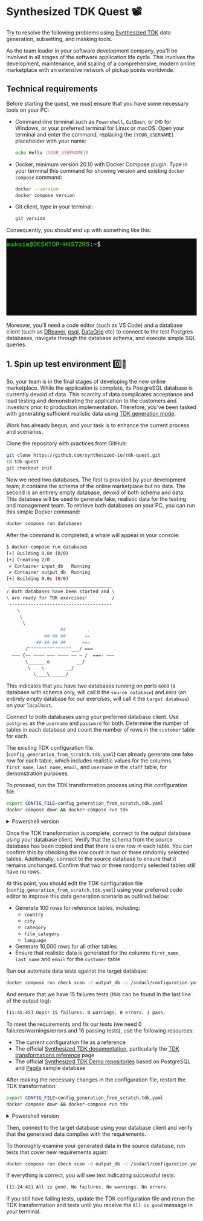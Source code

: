 # Synthesized TDK Quest 📽️

Try to resolve the following problems using [Synthesized TDK](https://docs.synthesized.io/tdk/latest/) data generation, subsetting, and masking tools.

As the team leader in your software development company, you'll be involved in all stages of the software application life cycle. This involves the development, maintenance, and scaling of a comprehensive, modern online marketplace with an extensive network of pickup points worldwide.

## Technical requirements

Before starting the quest, we must ensure that you have some necessary tools on your PC:

- Command-line terminal such as `Powershell`, `GitBash`, or `CMD` for Windows, or your preferred terminal for Linux or macOS. Open your terminal and enter the command, replacing the `[YOUR_USERNAME]` placeholder with your name:
    
    ```bash
    echo Hello [YOUR_USERNAME]!
    ```
    
- Docker, minimum version 20.10 with Docker Compose plugin. Type in your terminal this command for showing version and existing `docker compose` command:
    
    ```bash
    docker --version
    docker compose version
    ```
    
- Git client, type in your terminal:
    
    ```bash
    git version
    ```

Consequently, you should end up with something like this:

![check-tools-version.gif](images/check-tools-version.gif)

Moreover, you'll need a code editor (such as VS Code) and a database client (such as [DBeaver](https://dbeaver.io/download/), [psql](https://www.postgresql.org/docs/current/app-psql.html), [DataGrip](https://www.jetbrains.com/datagrip/) etc) to connect to the test Postgres databases, navigate through the database schema, and execute simple SQL queries.

## 1. Spin up test environment 0️⃣🧪

So, your team is in the final stages of developing the new online marketplace. While the application is complete, its PostgreSQL database is currently devoid of data. This scarcity of data complicates acceptance and load testing and demonstrating the application to the customers and investors prior to production implementation. Therefore, you've been tasked with generating sufficient realistic data using [TDK generation mode](https://docs.synthesized.io/tdk/latest/user_guide/tutorial/generation).

Work has already begun, and your task is to enhance the current process and scenarios.

Clone the repository with practices from GitHub:

```bash
git clone https://github.com/synthesized-io/tdk-quest.git
cd tdk-quest
git checkout init
```

Now we need two databases. The first is provided by your development team; it contains the schema of the online marketplace but no data. The second is an entirely empty database, devoid of both schema and data. This database will be used to generate fake, realistic data for the testing and management team. To retrieve both databases on your PC, you can run this simple Docker command:

```bash
docker compose run databases
```

After the command is completed, a whale will appear in your console:

```bash
$ docker-compose run databases
[+] Building 0.0s (0/0)                                                                               docker:default
[+] Creating 2/0
 ✔ Container input_db   Running                                                                                 0.0s
 ✔ Container output_db  Running                                                                                 0.0s
[+] Building 0.0s (0/0)                                                                               docker:default
 ______________________________________
/ Both databases have been started and \
\ are ready for TDK exercises!         /
 --------------------------------------
    \
     \
      \
                    ##        .
              ## ## ##       ==
           ## ## ## ##      ===
       /""""""""""""""""___/ ===
  ~~~ {~~ ~~~~ ~~~ ~~~~ ~~ ~ /  ===- ~~~
       \______ o          __/
        \    \        __/
          \____\______/
```

This indicates that you have two databases running on ports `6000` (a database with schema only, will call it the `source database`) and `6001` (an entirely empty database for our exercises, will call it the `target database`) on your `localhost`.

Connect to both databases using your preferred database client. Use `postgres` as the `username` and `password` for both. Determine the number of tables in each database and count the number of rows in the `customer` table for each.

The existing TDK configuration file (`config_generation_from_scratch.tdk.yaml`) can already generate one fake row for each table, which includes realistic values for the columns `first_name`, `last_name`, `email`, and `username` in the `staff` table, for demonstration purposes.

To proceed, run the TDK transformation process using this configuration file:

```bash
export CONFIG_FILE=config_generation_from_scratch.tdk.yaml
docker compose down && docker-compose run tdk
```

<details>
  <summary>Powershell version</summary>

  ```
  $env:CONFIG_FILE='config_generation_from_scratch.tdk.yaml'
  docker compose down; docker-compose run tdk
  ```
</details>

Once the TDK transformation is complete, connect to the output database using your database client. Verify that the schema from the source database has been copied and that there is one row in each table. You can confirm this by checking the row count in two or three randomly selected tables. Additionally, connect to the source database to ensure that it remains unchanged. Confirm that two or three randomly selected tables still have no rows.

At this point, you should edit the TDK configuration file (`config_generation_from_scratch.tdk.yaml`) using your preferred code editor to improve this data generation scenario as outlined below:

- Generate 100 rows for reference tables, including:
    - `country`
    - `city`
    - `category`
    - `film_category`
    - `language`
- Generate 10,000 rows for all other tables
- Ensure that realistic data is generated for the columns `first_name`, `last_name` and `email` for the `customer` table

Run our automate data tests against the target database:

```bash
docker compose run check scan -d output_db -c /sodacl/configuration.yaml /sodacl/checks_for_generation_from_scratch.yaml
```

And ensure that we have 15 failures tests (this can be found in the last line of the output log):

```bash
[11:45:45] Oops! 15 failures. 0 warnings. 0 errors. 1 pass.
```

To meet the requirements and fix our tests (we need 0 failures/warnings/errors and 16 passing tests), use the following resources:

- The current configuration file as a reference
- The official [Synthesized TDK documentation](https://docs.synthesized.io/tdk/latest/), particularly the [TDK transformations reference](https://docs.synthesized.io/tdk/latest/user_guide/reference/transformations) page
- The official [Synthesized TDK Demo repositories](https://github.com/synthesized-io/tdk-demo/tree/main/postgres) based on PostgreSQL and [Pagila](https://github.com/devrimgunduz/pagila) sample database

After making the necessary changes in the configuration file, restart the TDK transformation:

```bash
export CONFIG_FILE=config_generation_from_scratch.tdk.yaml
docker compose down && docker-compose run tdk
```

<details>
  <summary>Powershell version</summary>

  ```
  $env:CONFIG_FILE='config_generation_from_scratch.tdk.yaml'
  docker compose down; docker-compose run tdk
  ```
</details>

Then, connect to the target database using your database client and verify that the generated data complies with the requirements.

To thoroughly examine your generated data in the source database, run tests that cover new requirements again:

```bash
docker compose run check scan -d output_db -c /sodacl/configuration.yaml /sodacl/checks_for_generation_from_scratch.yaml
```

If everything is correct, you will see text indicating successful tests:

```bash
[11:24:42] All is good. No failures. No warnings. No errors.
```

If you still have failing tests, update the TDK configuration file and rerun the TDK transformation and tests until you receive the `All is good` message in your terminal.
